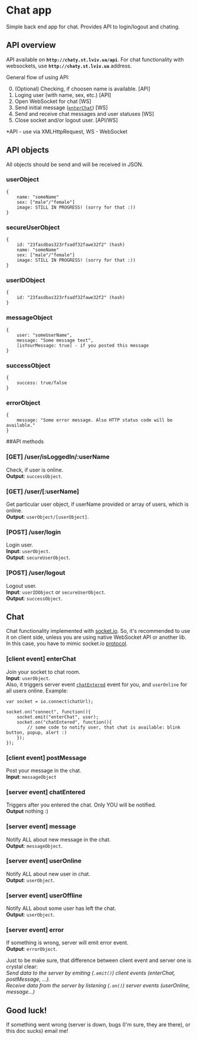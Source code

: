 Chat app
==============

Simple back end app for chat.
Provides API to login/logout and chating.

## API overview
API available on **`http://chaty.st.lviv.ua/api`**.
For chat functionality with websockets, use **`http://chaty.st.lviv.ua`** address.

General flow of using API:

0. (Optional) Checking, if choosen name is available. [API]
1. Loging user (with name, sex, etc.)                 [API]
2. Open WebSocket for chat                            [WS]
3. Send initial message ([`enterChat`](#client-event-enterchat)) [WS]
4. Send and receive chat messages and user statuses   [WS]
5. Close socket and/or logout user.                   [API/WS]

*API - use via XMLHttpRequest, WS - WebSocket  

## API objects
All objects should be send and will be received in JSON.
### userObject

    {
        name: "someName"
        sex: ["male"/"female"]
        image: STILL IN PROGRESS! (sorry for that :))
    }

### secureUserObject

    {
        id: "23fasdbas323rfsadf32fawe32f2" (hash)
        name: "someName"
        sex: ["male"/"female"]
        image: STILL IN PROGRESS! (sorry for that :))
    }

### userIDObject

    {
        id: "23fasdbas323rfsadf32fawe32f2" (hash)
    }

### messageObject

    {
        user: "someUserName",
        message: "Some message text",
        [isYourMessage: true] - if you posted this message
    }

### successObject

    {
        success: true/false
    }

### errorObject

    {
        message: "Some error message. Also HTTP status code will be available."
    }


##API methods
### [GET] /user/isLoggedIn/:userName
Check, if user is online.  
**Output**: `successObject`.  

### [GET] /user/[:userName]
Get particular user object, if userName provided or array of users, which is online.  
**Output**: `userObject/[userObject]`.  

### [POST] /user/login
Login user.  
**Input**: `userObject`.  
**Output**: `secureUserObject`.  

### [POST] /user/logout
Logout user.  
**Input**: `userIDObject` or `secureUserObject`.   
**Output**: `successObject`.  

## Chat 
Chat functionality implemented with [socket.io](http://socket.io/).
So, it's recommended to use it on client side, unless you are using native WebSocket API or another lib. In this case, you have to mimic socket.io [protocol](https://github.com/LearnBoost/socket.io-spec).
### [client event] enterChat
Join your socket to chat room.  
**Input**: `userObject`.  
Also, it triggers server event [`chatEntered`](#server-event-chatentered) event for you, and `userOnline` for all users online.  Example:
    
    var socket = io.connect(chatUrl);

    socket.on("connect", function(){
        socket.emit("enterChat", user);
        socket.on("chatEntered", function(){
            // some code to notify user, that chat is available: blink button, popup, alert :)
        });
    });

### [client event] postMessage
Post your message in the chat.  
**Input**: `messageObject`  

### [server event] chatEntered
Triggers after you entered the chat. Only YOU will be notified.  
**Output** nothing :)  

### [server event] message
Notify ALL about new message in the chat.  
**Output**: `messageObject`.  

### [server event] userOnline
Notify ALL about new user in chat.  
**Output**: `userObject`.  

### [server event] userOffline
Notify ALL about some user has left the chat.  
**Output**: `userObject`.  

### [server event] error
If something is wrong, server will emit error event.  
**Output**: `errorObject`.  

Just to be make sure, that difference between client event and server one is crystal clear:  
*Send data to the server by emiting (`.emit()`) client events (enterChat, postMessage, ...).*  
*Receive data from the server by listening (`.on()`) server events (userOnline, message...)*  

## Good luck!
If something went wrong (server is down, bugs (I'm sure, they are there), or this doc sucks) email me!    
